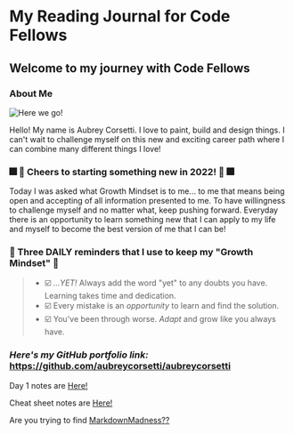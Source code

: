 # My Reading Journal for Code Fellows

## Welcome to my journey with Code Fellows

### About Me

![Here we go!](https://user-images.githubusercontent.com/113921161/191097043-9b9a9697-f103-43bf-a3d8-6b04ea87e1bd.jpg)

Hello! My name is Aubrey Corsetti. I love to paint, build and design things. I can't wait to challenge myself on this new and exciting career path where I can combine many different things I love!

### 🎆 🍹 Cheers to starting something new in 2022! 🍹 🎆

Today I was asked what Growth Mindset is to me... to me that means being open and accepting of all information presented to me. To have willingness to challenge myself and no matter what, keep pushing forward. Everyday there is an opportunity to learn something new that I can apply to my life and myself to become the best version of me that I can be!

### 🌻 Three DAILY reminders that I use to keep my "Growth Mindset" 🌻

  >* ☑️ *...YET!* Always add the word "yet" to any doubts you have. Learning takes time and dedication.
  >* ☑️ Every mistake is an *opportunity* to learn and find the solution.
  >* ☑️ You've been through worse. *Adapt* and grow like you always have.

### *Here's my GitHub portfolio link:* <https://github.com/aubreycorsetti/aubreycorsetti>

Day 1 notes are [Here!](day1.md)

Cheat sheet notes are [Here!](cheatsheet.md)

Are you trying to find [MarkdownMadness??](markdown.md)
